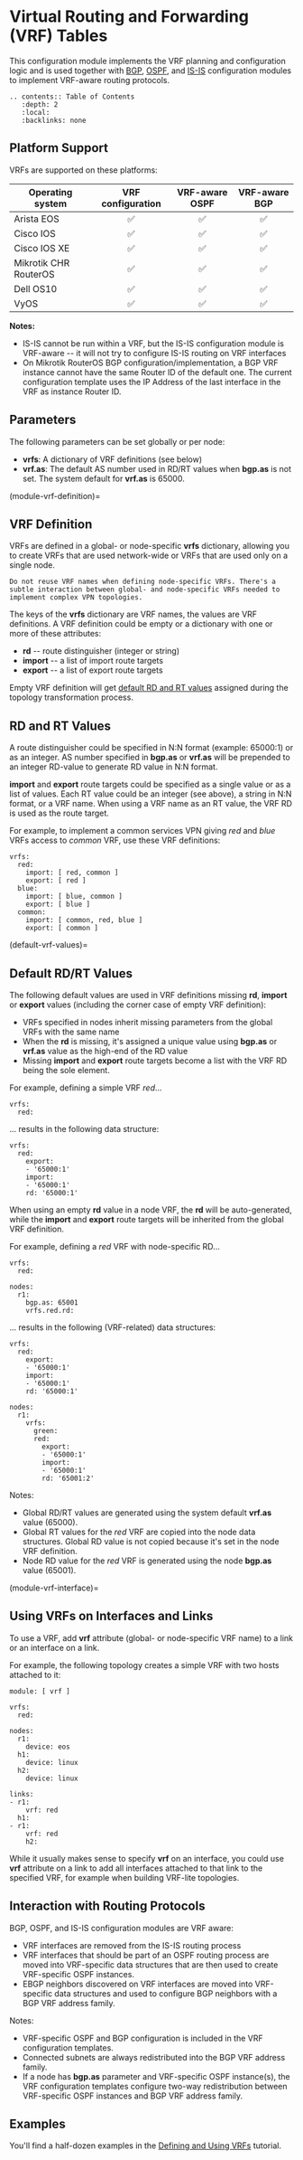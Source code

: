 # Virtual Routing and Forwarding (VRF) Tables

This configuration module implements the VRF planning and configuration logic and is used together with [BGP](bgp.md), [OSPF](ospf.md), and [IS-IS](isis.md) configuration modules to implement VRF-aware routing protocols.

```eval_rst
.. contents:: Table of Contents
   :depth: 2
   :local:
   :backlinks: none
```

## Platform Support

VRFs are supported on these platforms:

| Operating system      | VRF configuration | VRF-aware OSPF | VRF-aware BGP |
| --------------------- | :-: | :-: | :-: |
| Arista EOS            | ✅  | ✅  | ✅  |
| Cisco IOS             | ✅  | ✅  | ✅  |
| Cisco IOS XE          | ✅  | ✅  | ✅  |
| Mikrotik CHR RouterOS | ✅  | ✅  | ✅  |
| Dell OS10             | ✅  | ✅  | ✅  |
| VyOS                  | ✅  | ✅  | ✅  |

**Notes:**
* IS-IS cannot be run within a VRF, but the IS-IS configuration module is VRF-aware -- it will not try to configure IS-IS routing on VRF interfaces
* On Mikrotik RouterOS BGP configuration/implementation, a BGP VRF instance cannot have the same Router ID of the default one. The current configuration template uses the IP Address of the last interface in the VRF as instance Router ID.

## Parameters

The following parameters can be set globally or per node:

* **vrfs**: A dictionary of VRF definitions (see below)
* **vrf.as**: The default AS number used in RD/RT values when **bgp.as** is not set. The system default for **vrf.as** is 65000.

(module-vrf-definition)=
## VRF Definition

VRFs are defined in a global- or node-specific **vrfs** dictionary, allowing you to create VRFs that are used network-wide or VRFs that are used only on a single node.

```{warning}
Do not reuse VRF names when defining node-specific VRFs. There's a subtle interaction between global- and node-specific VRFs needed to implement complex VPN topologies.
```

The keys of the **vrfs** dictionary are VRF names, the values are VRF definitions. A VRF definition could be empty or a dictionary with one or more of these attributes:

* **rd** -- route distinguisher (integer or string)
* **import** -- a list of import route targets
* **export** -- a list of export route targets

Empty VRF definition will get [default RD and RT values](default-vrf-values) assigned during the topology transformation process.

## RD and RT Values

A route distinguisher could be specified in N:N format (example: 65000:1) or as an integer. AS number specified in **bgp.as** or **vrf.as** will be prepended to an integer RD-value to generate RD value in N:N format.

**import** and **export** route targets could be specified as a single value or as a list of values. Each RT value could be an integer (see above), a string in N:N format, or a VRF name. When using a VRF name as an RT value, the VRF RD is used as the route target.

For example, to implement a common services VPN giving *red* and *blue* VRFs access to *common* VRF, use these VRF definitions:

```
vrfs:
  red:
    import: [ red, common ]
    export: [ red ]
  blue:
    import: [ blue, common ]
    export: [ blue ]
  common:
    import: [ common, red, blue ]
    export: [ common ]
```

(default-vrf-values)=
## Default RD/RT Values

The following default values are used in VRF definitions missing **rd**, **import** or **export** values (including the corner case of empty VRF definition):

* VRFs specified in nodes inherit missing parameters from the global VRFs with the same name
* When the **rd** is missing, it's assigned a unique value using **bgp.as** or **vrf.as** value as the high-end of the RD value
* Missing **import** and **export** route targets become a list with the VRF RD being the sole element.

For example, defining a simple VRF *red*...

```
vrfs:
  red:
```

... results in the following data structure:

```
vrfs:
  red:
    export:
    - '65000:1'
    import:
    - '65000:1'
    rd: '65000:1'
```

When using an empty **rd** value in a node VRF, the **rd** will be auto-generated, while the **import** and **export** route targets will be inherited from the global VRF definition.

For example, defining a *red* VRF with node-specific RD...

```
vrfs:
  red:
  
nodes:
  r1:
    bgp.as: 65001
    vrfs.red.rd:
```

... results in the following (VRF-related) data structures:

```
vrfs:
  red:
    export:
    - '65000:1'
    import:
    - '65000:1'
    rd: '65000:1'

nodes:
  r1:
    vrfs:
      green:
      red:
        export:
        - '65000:1'
        import:
        - '65000:1'
        rd: '65001:2'
```

Notes:

* Global RD/RT values are generated using the system default **vrf.as** value (65000).
* Global RT values for the *red* VRF are copied into the node data structures. Global RD value is not copied because it's set in the node VRF definition.
* Node RD value for the *red* VRF is generated using the node **bgp.as** value (65001).

(module-vrf-interface)=
## Using VRFs on Interfaces and Links

To use a VRF, add **vrf** attribute (global- or node-specific VRF name) to a link or an interface on a link. 

For example, the following topology creates a simple VRF with two hosts attached to it:

```
module: [ vrf ]

vrfs:
  red:
  
nodes:
  r1:
    device: eos
  h1:
    device: linux
  h2:
    device: linux
    
links:
- r1:
    vrf: red
  h1:
- r1:
    vrf: red
	h2:
```

While it usually makes sense to specify **vrf** on an interface, you could use **vrf** attribute on a link to add all interfaces attached to that link to the specified VRF, for example when building VRF-lite topologies.

## Interaction with Routing Protocols

BGP, OSPF, and IS-IS configuration modules are VRF aware:

* VRF interfaces are removed from the IS-IS routing process
* VRF interfaces that should be part of an OSPF routing process are moved into VRF-specific data structures that are then used to create VRF-specific OSPF instances.
* EBGP neighbors discovered on VRF interfaces are moved into VRF-specific data structures and used to configure BGP neighbors with a BGP VRF address family.

Notes:

* VRF-specific OSPF and BGP configuration is included in the VRF configuration templates.
* Connected subnets are always redistributed into the BGP VRF address family.
* If a node has **bgp.as** parameter and VRF-specific OSPF instance(s), the VRF configuration templates configure two-way redistribution between VRF-specific OSPF instances and BGP VRF address family.

## Examples

You'll find a half-dozen examples in the [Defining and Using VRFs](../example/vrf-tutorial.md) tutorial.
